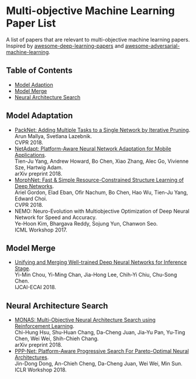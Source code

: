 # Multi-objective Machine Learning Paper List

A list of papers that are relevant to multi-objective machine learning papers. Inspired by
[awesome-deep-learning-papers](https://github.com/terryum/awesome-deep-learning-papers) and 
[awesome-adversarial-machine-learning](https://github.com/yenchenlin/awesome-adversarial-machine-learning).

## Table of Contents

 * [Model Adaption](#model-adaption)
 * [Model Merge](#model-merge)
 * [Neural Architecture Search](#neural-architecture-search)

## Model Adaptation
 
 * [PackNet: Adding Multiple Tasks to a Single Network by Iterative Pruning](https://arxiv.org/pdf/1711.05769.pdf).  
   Arun Mallya, Svetlana Lazebnik.  
   CVPR 2018.
 * [NetAdapt: Platform-Aware Neural Network Adaptation for Mobile Applications](https://arxiv.org/pdf/1804.03230.pdf).  
   Tien-Ju Yang, Andrew Howard, Bo Chen, Xiao Zhang, Alec Go, Vivienne Sze, Hartwig Adam.  
   arXiv preprint 2018.
 * [MorphNet: Fast & Simple Resource-Constrained Structure Learning of Deep Networks](https://arxiv.org/pdf/1711.06798.pdf).  
   Ariel Gordon, Elad Eban, Ofir Nachum, Bo Chen, Hao Wu, Tien-Ju Yang, Edward Choi.  
   CVPR 2018.
 * NEMO: Neuro-Evolution with Multiobjective Optimization of Deep Neural Network for Speed and Accuracy.  
   Ye-Hoon Kim, Bhargava Reddy, Sojung Yun, Chanwon Seo.  
   ICML Workshop 2017.

## Model Merge

 * [Unifying and Merging Well-trained Deep Neural Networks for Inference Stage](https://arxiv.org/pdf/1805.04980.pdf).  
   Yi-Min Chou, Yi-Ming Chan, Jia-Hong Lee, Chih-Yi Chiu, Chu-Song Chen.  
   IJCAI-ECAI 2018.

## Neural Architecture Search 

 * [MONAS: Multi-Objective Neural Architecture Search using Reinforcement Learning](https://arxiv.org/pdf/1806.10332.pdf).  
   Chi-Hung Hsu, Shu-Huan Chang, Da-Cheng Juan, Jia-Yu Pan, Yu-Ting Chen, Wei Wei, Shih-Chieh Chang.  
   arXiv preprint 2018.
 * [PPP-Net: Platform-Aware Progressive Search For Pareto-Optimal Neural Architectures](https://openreview.net/pdf?id=B1NT3TAIM).  
   Jin-Dong Dong, An-Chieh Cheng, Da-Cheng Juan, Wei Wei, Min Sun.  
   ICLR Workshop 2018.

